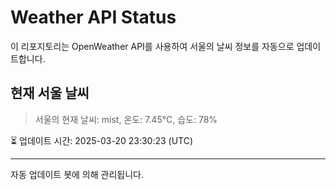 
# Weather API Status

이 리포지토리는 OpenWeather API를 사용하여 서울의 날씨 정보를 자동으로 업데이트합니다.

## 현재 서울 날씨
> 서울의 현재 날씨: mist, 온도: 7.45°C, 습도: 78%

⏳ 업데이트 시간: 2025-03-20 23:30:23 (UTC)

---
자동 업데이트 봇에 의해 관리됩니다.
